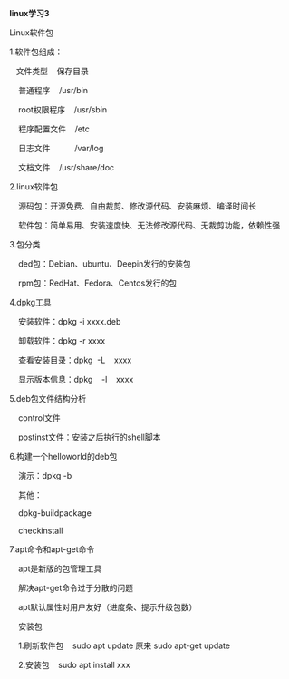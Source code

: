 **linux学习3**

Linux软件包

1.软件包组成：

   文件类型    保存目录

    普通程序    /usr/bin

    root权限程序    /usr/sbin

    程序配置文件    /etc

    日志文件           /var/log

    文档文件    /usr/share/doc

2.linux软件包

    源码包：开源免费、自由裁剪、修改源代码、安装麻烦、编译时间长

    软件包：简单易用、安装速度快、无法修改源代码、无裁剪功能，依赖性强

3.包分类

    ded包：Debian、ubuntu、Deepin发行的安装包

    rpm包：RedHat、Fedora、Centos发行的包

4.dpkg工具

    安装软件：dpkg -i xxxx.deb

    卸载软件：dpkg -r xxxx

    查看安装目录：dpkg  -L    xxxx

    显示版本信息：dpkg    -l    xxxx

5.deb包文件结构分析

    control文件

    postinst文件：安装之后执行的shell脚本

6.构建一个helloworld的deb包

    演示：dpkg -b

    其他：

    dpkg-buildpackage

    checkinstall

7.apt命令和apt-get命令

    apt是新版的包管理工具

    解决apt-get命令过于分散的问题

    apt默认属性对用户友好（进度条、提示升级包数）

    安装包

    1.刷新软件包    sudo apt update       原来  sudo apt-get  update

    2.安装包    sudo apt  install   xxx
